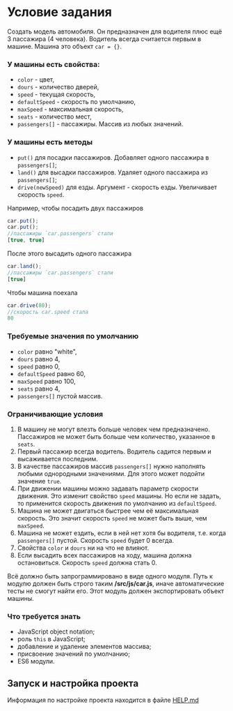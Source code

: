 # Условие задания

Создать модель автомобиля. Он предназначен для водителя плюс ещё 3 пассажира (4 человека). Водитель всегда считается первым в машине. Машина это объект `car = {}`.

### У машины есть свойства:

- `color` - цвет,
- `dours` - количество дверей,
- `speed` - текущая скорость,
- `defaultSpeed` - скорость по умолчанию,
- `maxSpeed` - максимальная скорость,
- `seats` - количество мест,
- `passengers[]` - пассажиры. Массив из любых значений.

### У машины есть методы

- `put()` для посадки пассажиров. Добавляет одного пассажира в `passengers[]`;
- `land()` для высадки пассажиров. Удаляет одного пассажира из `passengers[]`;
- `drive(newSpeed)` для езды. Аргумент - скорость езды. Увеличивает скорость `speed`.

Например, чтобы посадить двух пассажиров

```js
car.put();
car.put();
//пассажиры `car.passengers` стали
[true, true]
```

После этого высадить одного пассажира

```js
car.land();
//пассажиры `car.passengers` стали
[true]
```

Чтобы машина поехала

```js
car.drive(80);
//скорость car.speed стала
80
```

### Требуемые значения по умолчанию

- `color` равно "white",
- `dours` равно 4,
- `speed` равно 0,
- `defaultSpeed` равно 60,
- `maxSpeed` равно 100,
- `seats` равно 4,
- `passengers[]` пустой массив.

### Ограничивающие условия

1. В машину не могут влезть больше человек чем предназначено. Пассажиров не может быть больше чем количество, указанное в `seats`.
2. Первый пассажир всегда водитель. Водитель садится первым и высаживается последним.
3. В качестве пассажиров массив `passengers[]` нужно наполнять любыми однородными значениями. Для этого может подойти значение `true`.
4. При движении машины можно задавать параметр скорости движения. Это изменит свойство `speed` машины. Но если не задать, то применится скорость движения по умолчанию из `defaultSpeed`.
5. Машина не может двигаться быстрее чем её максимальная скорость. Это значит скорость `speed` не может быть выше, чем `maxSpeed`.
6. Машина не может ездить, если в ней нет хотя бы водителя, т.е. когда `passengers[]` пустой. Скорость `speed` будет 0 всегда.
7. Свойства `color` и `dours` ни на что не влияют.
8. Если высадить всех пассажиров на ходу, машина должна остановиться. Скорость `speed` должна стать 0.

Всё должно быть запрограммировано в виде одного модуля. Путь к модулю должен быть строго таким **/src/js/car.js**, иначе автоматические тесты не смогут найти его. Этот модуль должен экспортировать объект машины.

### Что требуется знать

- JavaScript object notation;
- роль `this` в JavaScript;
- добавление и удаление элементов массива;
- присвоение значений по умолчанию;
- ES6 модули.

## Запуск и настройка проекта

Информация по настройке проекта находится в файле [HELP.md](./HELP.md)